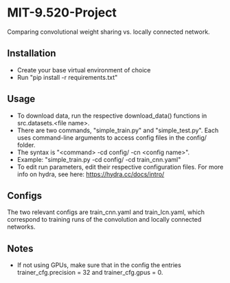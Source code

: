 # MIT-9.520-Project
Comparing convolutional weight sharing vs. locally connected network.

## Installation
- Create your base virtual environment of choice
- Run "pip install -r requirements.txt"

## Usage
- To download data, run the respective download_data() functions in src.datasets.\<file name\>.
- There are two commands, "simple_train.py" and "simple_test.py". Each uses command-line arguments to access config files in the config/ folder.
- The syntax is "\<command\> -cd config/ -cn \<config name\>".
- Example: "simple_train.py -cd config/ -cd train_cnn.yaml"
- To edit run parameters, edit their respective configuration files. For more info on hydra, see here: https://hydra.cc/docs/intro/

## Configs
The two relevant configs are train_cnn.yaml and train_lcn.yaml, which correspond to training runs of the convolution and locally connected networks.

## Notes
- If not using GPUs, make sure that in the config the entries trainer_cfg.precision = 32 and trainer_cfg.gpus = 0.